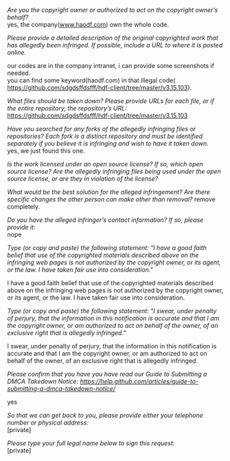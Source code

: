*Are you the copyright owner or authorized to act on the copyright owner’s
behalf?*  
yes, the company(www.haodf.com) own the whole code.

*Please provide a detailed description of the original copyrighted work
that has allegedly been infringed. If possible, include a URL to where it
is posted online.*

our codes are in the company intranet, i can provide some screenshots if
needed.  
you can find some keyword(haodf.com) in that illegal code(
https://github.com/sdgdsffdsfff/hdf-client/tree/master/v3.15.103).

*What files should be taken down? Please provide URLs for each file, or if
the entire repository, the repository’s URL:*  
https://github.com/sdgdsffdsfff/hdf-client/tree/master/v3.15.103

*Have you searched for any forks of the allegedly infringing files or
repositories? Each fork is a distinct repository and must be identified
separately if you believe it is infringing and wish to have it taken down.*  
yes, we just found this one.

*Is the work licensed under an open source license? If so, which open
source license? Are the allegedly infringing files being used under the
open source license, or are they in violation of the license?*

*What would be the best solution for the alleged infringement? Are there
specific changes the other person can make other than removal?*
remove completely.

*Do you have the alleged infringer’s contact information? If so, please
provide it:*  
nope

*Type (or copy and paste) the following statement: "I have a good faith
belief that use of the copyrighted materials described above on the
infringing web pages is not authorized by the copyright owner, or its
agent, or the law. I have taken fair use into consideration."*

I have a good faith belief that use of the copyrighted materials described
above on the infringing web pages is not authorized by the copyright owner,
or its agent, or the law. I have taken fair use into consideration.

*Type (or copy and paste) the following statement: "I swear, under penalty
of perjury, that the information in this notification is accurate and that
I am the copyright owner, or am authorized to act on behalf of the owner,
of an exclusive right that is allegedly infringed."*

I swear, under penalty of perjury, that the information in this
notification is accurate and that I am the copyright owner, or am
authorized to act on behalf of the owner, of an exclusive right that is
allegedly infringed.

*Please confirm that you have you have read our Guide to Submitting a DMCA
Takedown
Notice: https://help.github.com/articles/guide-to-submitting-a-dmca-takedown-notice/*

yes

*So that we can get back to you, please provide either your telephone
number or physical address:*  
[private]

*Please type your full legal name below to sign this request:*  
[private]
